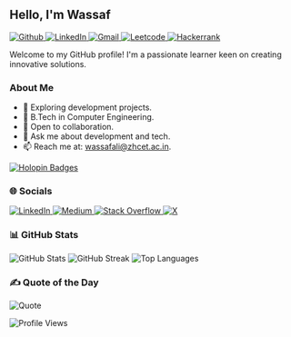 <!-- Created with GPRM (https://gprm.itsvg.in) -->
<h2 align="left">Hello, I'm Wassaf</h2>

<p align="left">
  <a href="https://github.com/Wassaf001">
    <img src="https://img.shields.io/badge/-Github-000?logo=Github&logoColor=white" alt="Github">
  </a>
  <a href="https://www.linkedin.com/in/wassaf-ali">
    <img src="https://img.shields.io/badge/-LinkedIn-blue?logo=Linkedin&logoColor=white" alt="LinkedIn">
  </a>
  <a href="mailto:wassafali@zhcet.ac.in">
    <img src="https://img.shields.io/badge/-Gmail-c14438?logo=Gmail&logoColor=white" alt="Gmail">
  </a>
  <a href="https://leetcode.com/u/stuck001/">
    <img src="https://img.shields.io/badge/-Leetcode-black?logo=leetcode&logoColor=orange" alt="Leetcode">
  </a>
  <a href="https://www.hackerrank.com/profile/wassaf_a">
    <img src="https://img.shields.io/badge/-Hackerrank-black?logo=hackerrank&logoColor=green" alt="Hackerrank">
  </a>
</p>

<p>Welcome to my GitHub profile! I'm a passionate learner keen on creating innovative solutions.</p>

### About Me
- 🔭 Exploring development projects.
- 🌱 B.Tech in Computer Engineering.
- 👯 Open to collaboration.
- 💬 Ask me about development and tech.
- 📫 Reach me at: <a href="mailto:wassafali@zhcet.ac.in">wassafali@zhcet.ac.in</a>.

[![Holopin Badges](https://holopin.me/wassaf001)](https://www.holopin.io/@wassaf001)

### 🌐 Socials
<p align="left">
  <a href="https://linkedin.com/in/wassaf-ali">
    <img src="https://img.shields.io/badge/LinkedIn-%230077B5.svg?logo=linkedin&logoColor=white" alt="LinkedIn">
  </a>
  <a href="https://medium.com/@wassafali">
    <img src="https://img.shields.io/badge/Medium-12100E?logo=medium&logoColor=white" alt="Medium">
  </a>
  <a href="https://stackoverflow.com/users/18013640/stuck001">
    <img src="https://img.shields.io/badge/-Stackoverflow-FE7A16?logo=stack-overflow&logoColor=white" alt="Stack Overflow">
  </a>
  <a href="https://x.com/wassaf_ali">
    <img src="https://img.shields.io/badge/X-black.svg?logo=X&logoColor=white" alt="X">
  </a>
</p>

### 📊 GitHub Stats
<p align="left">
  <img src="https://github-readme-stats.vercel.app/api?username=Wassaf001&theme=dark&hide_border=false&include_all_commits=true&count_private=true" alt="GitHub Stats">
  <img src="https://github-readme-streak-stats.herokuapp.com/?user=Wassaf001&theme=dark&hide_border=false" alt="GitHub Streak">
  <img src="https://github-readme-stats.vercel.app/api/top-langs/?username=Wassaf001&theme=dark&hide_border=false&layout=compact" alt="Top Languages">
</p>

### ✍️ Quote of the Day
<img src="https://quotes-github-readme.vercel.app/api?type=vertical&theme=radical" alt="Quote">

<p align="left">
  <img src="https://komarev.com/ghpvc/?username=Wassaf001&color=blue" alt="Profile Views">
</p>
